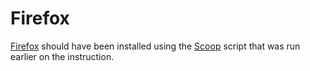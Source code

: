 # Firefox
[Firefox](https://scoop.sh/#/apps?q=firefox&s=0&d=1&o=true) should have been installed using the [Scoop](https://scoop.sh/) script that was run earlier on the instruction.
